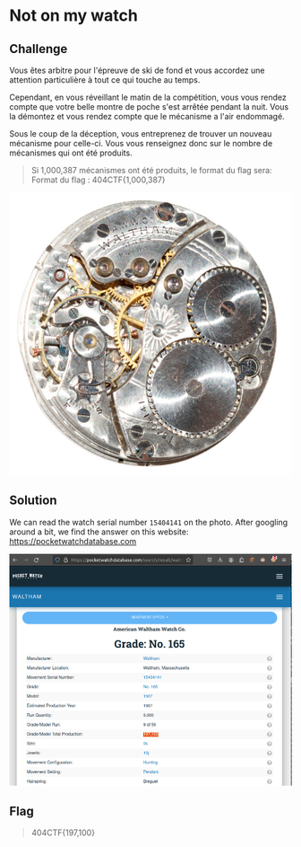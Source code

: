 # Not on my watch

## Challenge
Vous êtes arbitre pour l'épreuve de ski de fond et vous accordez une attention particulière à tout ce qui touche au temps.
 
Cependant, en vous réveillant le matin de la compétition, vous vous rendez compte que votre belle montre de poche s'est arrêtée pendant la nuit. Vous la démontez et vous rendez compte que le mécanisme a l'air endommagé.

Sous le coup de la déception, vous entreprenez de trouver un nouveau mécanisme pour celle-ci. Vous vous renseignez donc sur le nombre de mécanismes qui ont été produits.

> Si 1,000,387 mécanismes ont été produits, le format du flag sera:
> Format du flag : 404CTF{1,000,387} 

![pocket_watch.jpg](./pocket_watch.jpg)

## Solution
We can read the watch serial number `15404141` on the photo. After googling around a bit, we find the answer on this website: https://pocketwatchdatabase.com

![pocketwatch_db.png](./pocketwatch_db.png)

## Flag
> 404CTF{197,100}
